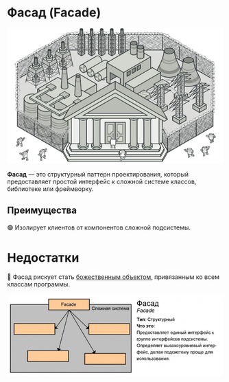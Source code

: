 # Фасад (Facade)

![img.png](img.png)

**Фасад** — это структурный паттерн проектирования, который предоставляет простой интерфейс к сложной системе классов, библиотеке или фреймворку.


## Преимущества
🟢 Изолирует клиентов от компонентов сложной подсистемы.

# Недостатки
🔴 Фасад рискует стать [божественным объектом](https://ru.wikipedia.org/wiki/%D0%91%D0%BE%D0%B6%D0%B5%D1%81%D1%82%D0%B2%D0%B5%D0%BD%D0%BD%D1%8B%D0%B9_%D0%BE%D0%B1%D1%8A%D0%B5%D0%BA%D1%82), привязанным ко всем классам программы.

![img_1.png](img_1.png)